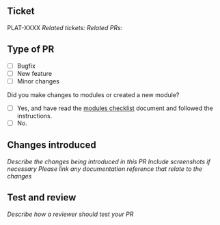 ## Ticket

PLAT-XXXX
_Related tickets:_
_Related PRs:_

## Type of PR

- [ ] Bugfix
- [ ] New feature
- [ ] Minor changes

Did you make changes to modules or created a new module?

- [ ] Yes, and have read the [modules checklist](https://crowdbotics.github.io/modules/modules-checklist.html) document and followed the instructions.
- [ ] No.

## Changes introduced

_Describe the changes being introduced in this PR_
_Include screenshots if necessary_
_Please link any documentation reference that relate to the changes_

## Test and review

_Describe how a reviewer should test your PR_
